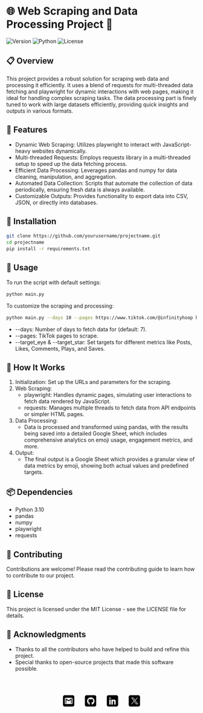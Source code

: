 # 🌐 Web Scraping and Data Processing Project 🚀

![Version](https://img.shields.io/badge/version-1.0-blue.svg)
![Python](https://img.shields.io/badge/python-3.10-blue.svg)
![License](https://img.shields.io/badge/license-MIT-green.svg)

## 📋 Overview

This project provides a robust solution for scraping web data and processing it efficiently. It uses a blend of requests for multi-threaded data fetching and playwright for dynamic interactions with web pages, making it ideal for handling complex scraping tasks. The data processing part is finely tuned to work with large datasets efficiently, providing quick insights and outputs in various formats.

## 🌟 Features

- Dynamic Web Scraping: Utilizes playwright to interact with JavaScript-heavy websites dynamically.
- Multi-threaded Requests: Employs requests library in a multi-threaded setup to speed up the data fetching process.
- Efficient Data Processing: Leverages pandas and numpy for data cleaning, manipulation, and aggregation.
- Automated Data Collection: Scripts that automate the collection of data periodically, ensuring fresh data is always available.
- Customizable Outputs: Provides functionality to export data into CSV, JSON, or directly into databases.

## 🔧 Installation

```bash
git clone https://github.com/yourusername/projectname.git
cd projectname
pip install -r requirements.txt
```

## 🚀 Usage

To run the script with default settings:
```bash
python main.py
```
To customize the scraping and processing:
```bash
python main.py --days 10 --pages https://www.tiktok.com/@infinityhoop https://www.tiktok.com/@anotherpage --target_eye 50 20000 150 600000 700 --target_star 30 10000 200 300000 400
```
- --days: Number of days to fetch data for (default: 7).
- --pages: TikTok pages to scrape.
- --target_eye & --target_star: Set targets for different metrics like Posts, Likes, Comments, Plays, and Saves.

## 🎨 How It Works

1. Initialization: Set up the URLs and parameters for the scraping.
2. Web Scraping:
   - playwright: Handles dynamic pages, simulating user interactions to fetch data rendered by JavaScript.
   - requests: Manages multiple threads to fetch data from API endpoints or simpler HTML pages.
3. Data Processing:
   - Data is processed and transformed using pandas, with the results being saved into a detailed Google Sheet, which includes comprehensive analytics on emoji usage, engagement metrics, and more.
4. Output:
   - The final output is a Google Sheet which provides a granular view of data metrics by emoji, showing both actual values and predefined targets.

## 📦 Dependencies

- Python 3.10
- pandas
- numpy
- playwright
- requests

## 🤝 Contributing

Contributions are welcome! Please read the contributing guide to learn how to contribute to our project.

## 📜 License

This project is licensed under the MIT License - see the LICENSE file for details.

## 🎉 Acknowledgments

- Thanks to all the contributors who have helped to build and refine this project.
- Special thanks to open-source projects that made this software possible.

<br><br>

<div align="center">
<div align="center"><p align="center">
    &nbsp;&nbsp;&nbsp;&nbsp;&nbsp;
    <a href="mhmmdbdrhmd@gmail.com" style="text-decoration: none;" alt="Email">
        <img src="https://github.com/mhmmdbdrhmd/Data/blob/main/Icons/ICON%20_Black%20-%20GMail.png" width="6%" />
    </a>&nbsp;&nbsp;&nbsp;&nbsp;&nbsp;
    <a href="https://github.com/mhmmdbdrhmd" style="text-decoration: none;" alt="GitHub">
        <img src="https://github.com/mhmmdbdrhmd/Data/blob/main/Icons/ICON%20_Black-%20Github.png" width="6%" />
    </a>&nbsp;&nbsp;&nbsp;&nbsp;&nbsp;
    <a href="https://www.linkedin.com/in/mohamad-badri-ahmadi-aa2a1a8a?original_referer=https%3A%2F%2Fwww.google.com%2F" style="text-decoration: none;" alt="LinkedIn">
        <img src="https://github.com/mhmmdbdrhmd/Data/blob/main/Icons/ICON%20_Black%20-%20Linkding.png" width="6%" />
    </a>&nbsp;&nbsp;&nbsp;&nbsp;&nbsp;
  <a href="https://twitter.com/mhmmdbdrhmd" style="text-decoration: none;" alt="Twitter">
        <img src="https://github.com/mhmmdbdrhmd/Data/blob/main/Icons/ICON%20_Black%20-%20Twitter%20X.png" width="6%"/>
    </a>
    &nbsp;&nbsp;&nbsp;&nbsp;&nbsp;
</div>
</div>

